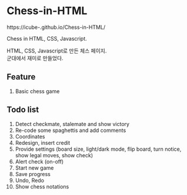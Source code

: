 # Chess-in-HTML

https://icube-.github.io/Chess-in-HTML/

Chess in HTML, CSS, Javascript.

HTML, CSS, Javascript로 만든 체스 페이지.   
군대에서 재미로 만들었다.


## Feature

1. Basic chess game


## Todo list

1. Detect checkmate, stalemate and show victory
2. Re-code some spaghettis and add comments
3. Coordinates
4. Redesign, insert credit
5. Provide settings (board size, light/dark mode, flip board, turn notice, show legal moves, show check)
6. Alert check (on-off)
7. Start new game
8. Save progress
9. Undo, Redo
10. Show chess notations
